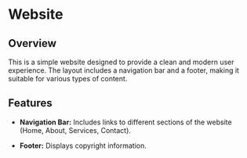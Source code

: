 # Website

## Overview
This is a simple website designed to provide a clean and modern user experience. The layout includes a navigation bar and a footer, making it suitable for various types of content.

## Features
- **Navigation Bar:** Includes links to different sections of the website (Home, About, Services, Contact).

- **Footer:** Displays copyright information.
